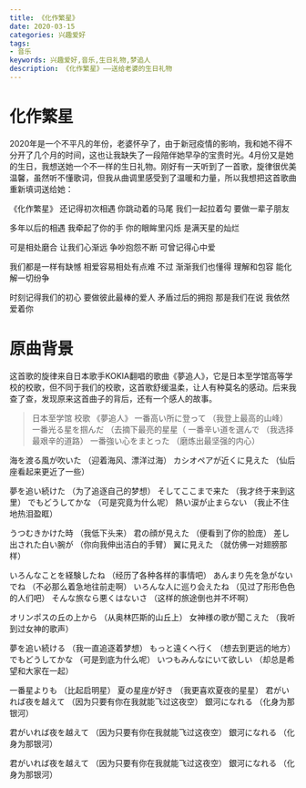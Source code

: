 ```yaml
---
title: 《化作繁星》
date: 2020-03-15
categories: 兴趣爱好
tags: 
- 音乐
keywords: 兴趣爱好,音乐,生日礼物,梦追人
description: 《化作繁星》——送给老婆的生日礼物
---
```


# 化作繁星

2020年是一个不平凡的年份，老婆怀孕了，由于新冠疫情的影响，我和她不得不分开了几个月的时间，这也让我缺失了一段陪伴她早孕的宝贵时光。4月份又是她的生日，我想送她一个不一样的生日礼物。刚好有一天听到了一首歌，旋律很优美温馨，虽然听不懂歌词，但我从曲调里感受到了温暖和力量，所以我想把这首歌曲重新填词送给她：

《化作繁星》
还记得初次相遇
你跳动着的马尾
我们一起拉着勾
要做一辈子朋友

多年以后的相遇
我牵起了你的手
你的眼眸里闪烁
是满天星的灿烂

可是相处磨合
让我们心渐远
争吵抱怨不断
可曾记得心中爱

我们都是一样有缺憾
相爱容易相处有点难
不过
渐渐我们也懂得
理解和包容
能化解一切纷争

时刻记得我们的初心
要做彼此最棒的爱人
矛盾过后的拥抱
那是我们在说
我依然爱着你



# 原曲背景

这首歌的旋律来自日本歌手KOKIA翻唱的歌曲《夢追人》，它是日本至学馆高等学校的校歌，但不同于我们的校歌，这首歌舒缓温柔，让人有种莫名的感动。后来我查了查，发现原来这首曲子的背后，还有一个感人的故事。



> 日本至学馆 校歌 《夢追人》
一番高い所に登って
（我登上最高的山峰）
一番光る星を掴んだ
（去摘下最亮的星星（
一番辛い道を選んで
（我选择最艰辛的道路）
一番強い心をまとった
（磨炼出最坚强的内心）

海を渡る風が吹いた
（迎着海风、漂洋过海）
カシオペアが近くに見えた
（仙后座看起来更近了一些）

夢を追い続けた
（为了追逐自己的梦想）
そしてここまで来た
（我才终于来到这里）
でもどうしてかな
（可是究竟为什么呢）
熱い涙が止まらない
（我止不住地热泪盈眶）

うつむきかけた時
（我低下头来）
君の顔が見えた
（便看到了你的脸庞）
差し出された白い腕が
（你向我伸出洁白的手臂）
翼に見えた
（就仿佛一对翅膀那样）

いろんなことを経験したね
（经历了各种各样的事情吧）
あんまり先を急がないでね
（不必那么着急地往前走啊）
いろんな人に巡り会えたね
（见过了形形色色的人们吧）
そんな旅なら悪くはないさ
（这样的旅途倒也并不坏啊）

オリンポスの丘の上から
（从奥林匹斯的山丘上）
女神様の歌が聞こえた
（我听到过女神的歌声）

夢を追い続ける
（我一直追逐着梦想）
もっと遠くへ行く
（想去到更远的地方）
でもどうしてかな
（可是到底为什么呢）
いつもみんなにいて欲しい
（却总是希望和大家在一起）

一番星よりも
（比起启明星）
夏の星座が好き
（我更喜欢夏夜的星星）
君がいれば夜を越えて
（因为只要有你在我就能飞过这夜空）
銀河になれる
（化身为那银河）

君がいれば夜を越えて
（因为只要有你在我就能飞过这夜空）
銀河になれる
（化身为那银河）

君がいれば夜を越えて
（因为只要有你在我就能飞过这夜空）
銀河になれる
（化身为那银河）